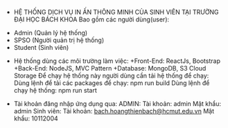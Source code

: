  - HỆ THỐNG DỊCH VỤ IN ẤN THÔNG MINH CỦA SINH VIÊN TẠI TRƯỜNG ĐẠI HỌC BÁCH KHOA
  Bao gồm các người dùng(user):
  +  Admin (Quản lý hệ thống)
  +  SPSO (Người quản trị hệ thống)
  +  Student (Sinh viên)

 - Hệ thống dùng các môi trường làm việc:
    +Front-End: ReactJs, Bootstrap
    +Back-End: NodeJS, MVC Pattern
    +Database: MongoDB, S3 Cloud Storage
  Để chạy hệ thống này người dùng cần tải hệ thống để chạy:
  Dùng lệnh để tải các packages để chạy:
      npm run build
  Dùng lệnh để chạy hệ thống:
      npm run start

  * Tài khoản đăng nhập ứng dụng qua:
    ADMIN:
      Tài khoản: admin
      Mật khẩu: admin
    Sinh viên:
      Tài khoản: bach.hoangthienbach@hcmut.edu.vn
      Mật khẩu: 10112004

      
